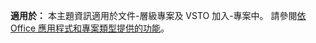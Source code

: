   **適用於：** 本主題資訊適用於文件\-層級專案及 VSTO 加入\-專案中。 請參閱[依 Office 應用程式和專案類型提供的功能](../../vsto/features-available-by-office-application-and-project-type.md)。

  